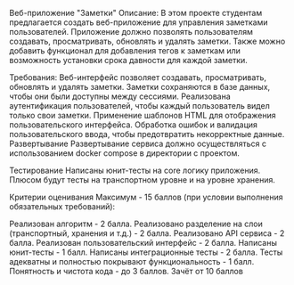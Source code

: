 Веб-приложение "Заметки"
Описание:
В этом проекте студентам предлагается создать веб-приложение для управления заметками пользователей. Приложение должно позволять пользователям создавать, просматривать, обновлять и удалять заметки. Также можно добавить функционал для добавления тегов к заметкам или возможность установки срока давности для каждой заметки.

Требования:
Веб-интерфейс позволяет создавать, просматривать, обновлять и удалять заметки.
Заметки сохраняются в базе данных, чтобы они были доступны между сессиями.
Реализована аутентификация пользователей, чтобы каждый пользователь видел только свои заметки.
Применение шаблонов HTML для отображения пользовательского интерфейса.
Обработка ошибок и валидация пользовательского ввода, чтобы предотвратить некорректные данные.
Развертывание
Развертывание сервиса должно осуществляться с использованием docker compose в директории с проектом.

Тестирование
Написаны юнит-тесты на core логику приложения. Плюсом будут тесты на транспортном уровне и на уровне хранения.

Критерии оценивания
Максимум - 15 баллов (при условии выполнения обязательных требований):

Реализован алгоритм - 2 балла.
Реализовано разделение на слои (транспортный, хранения и т.д.) - 2 балла.
Реализовано API сервиса - 2 балла.
Реализован пользовательский интерфейс - 2 балла.
Написаны юнит-тесты - 1 балл.
Написаны интеграционные тесты - 2 балла.
Тесты адекватны и полностью покрывают функциональность - 1 балл.
Понятность и чистота кода - до 3 баллов.
Зачёт от 10 баллов
